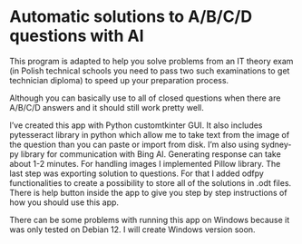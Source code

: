 ﻿# Automatic solutions to A/B/C/D questions with AI

This program is adapted to help you solve problems from an IT theory exam (in Polish technical schools you need to pass two such examinations to get technician diploma) to speed up your preparation process.

Although you can basically use to all of closed questions when there are A/B/C/D answers and it should still work pretty well.

I’ve created this app with Python customtkinter GUI. It also includes pytesseract library in python which allow me to take text from the image of the question than you can paste or import from disk. I’m also using sydney-py library for communication with Bing AI. Generating response can take about 1-2 minutes. For handling images I implemented Pillow library. The last step was exporting solution to questions. For that I added odfpy functionalities to create a possibility to store all of the solutions in .odt files. There is help button inside the app to give you step by step instructions of how you should use this app.

There can be some problems with running this app on Windows because it was only tested on Debian 12. I will create Windows version soon.
